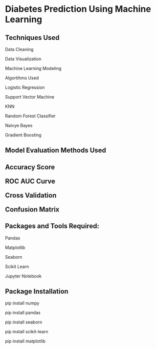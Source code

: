<h1>Diabetes Prediction Using Machine Learning</h1>

<h2>Techniques Used</h2>

Data Cleaning

Data Visualization

Machine Learning Modeling

Algortihms Used

Logistic Regression

Support Vector Machine

KNN

Random Forest Classifier

Naivye Bayes

Gradient Boosting

<h2>Model Evaluation Methods Used<h2>

Accuracy Score

ROC AUC Curve

Cross Validation

Confusion Matrix

<h2>Packages and Tools Required:</h2>

Pandas 

Matplotlib

Seaborn

Scikit Learn

Jupyter Notebook

<h2>Package Installation</h2>

pip install numpy

pip install pandas

pip install seaborn

pip install scikit-learn

pip install matplotlib
